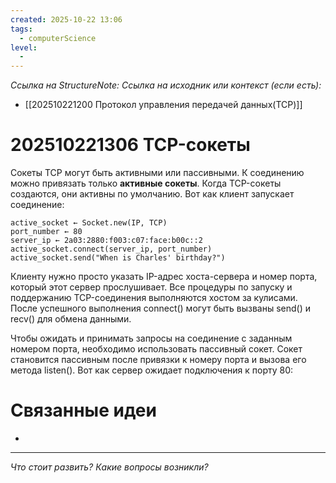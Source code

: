 ```yaml
---
created: 2025-10-22 13:06
tags:
  - computerScience
level:
  -
---
```

*Ссылка на StructureNote:*
*Ссылка на исходник или контекст (если есть):*
- [[202510221200 Протокол управления передачей данных(TCP)]]

# 202510221306 TCP-сокеты

Сокеты TCP могут быть активными или пассивными. К соединению можно привязать только **активные сокеты**. Когда TCP-сокеты создаются, они активны по умолчанию. Вот как клиент запускает соединение:

```
active_socket ← Socket.new(IP, TCP) 
port_number ← 80 
server_ip ← 2a03:2880:f003:c07:face:b00c::2 
active_socket.connect(server_ip, port_number) 
active_socket.send("When is Charles' birthday?")
```

Клиенту нужно просто указать IP-адрес хоста-сервера и номер порта, который этот сервер прослушивает. Все процедуры по запуску и поддержанию TCP-соединения выполняются хостом за кулисами. После успешного выполнения connect() могут быть вызваны send() и recv() для обмена данными.

Чтобы ожидать и принимать запросы на соединение с заданным номером порта, необходимо использовать пассивный сокет. Сокет становится пассивным после привязки к номеру порта и вызова его метода listen(). Вот как сервер ожидает подключения к порту 80:
# Связанные идеи

- 

---

*Что стоит развить? Какие вопросы возникли?*
